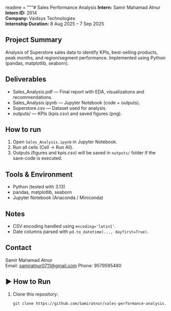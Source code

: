 readme = """# Sales Performance Analysis
**Intern:** Samir Mahamad Atnur  
**Intern ID:** 2614  
**Company:** Vaidsys Technologies  
**Internship Duration:** 8 Aug 2025 – 7 Sep 2025

## Project Summary
Analysis of Superstore sales data to identify KPIs, best-selling products, peak months, and region/segment performance. Implemented using Python (pandas, matplotlib, seaborn).

## Deliverables
- Sales_Analysis.pdf — Final report with EDA, visualizations and recommendations.
- Sales_Analysis.ipynb — Jupyter Notebook (code + outputs).
- Superstore.csv — Dataset used for analysis.
- outputs/ — KPIs (kpis.csv) and saved figures (png).

## How to run
1. Open `Sales_Analysis.ipynb` in Jupyter Notebook.
2. Run all cells (Cell → Run All).
3. Outputs (figures and kpis.csv) will be saved in `outputs/` folder if the save-code is executed.

## Tools & Environment
- Python (tested with 3.13)
- pandas, matplotlib, seaborn
- Jupyter Notebook (Anaconda / Miniconda)

## Notes
- CSV encoding handled using `encoding='latin1'`.
- Date columns parsed with `pd.to_datetime(..., dayfirst=True)`.

## Contact
Samir Mahamad Atnur  
Email: samiratnur0711@gmail.com
Phone: 9579595480

## ▶️ How to Run
1. Clone this repository:  
   ```bash
   git clone https://github.com/Samiratnur/sales-performance-analysis.git

